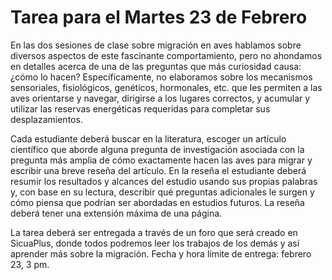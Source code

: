 # Tarea para el Martes 23 de Febrero

En las dos sesiones de clase sobre migración en aves hablamos sobre diversos aspectos de este fascinante comportamiento, pero no ahondamos en detalles acerca de una de las preguntas que más curiosidad causa: ¿cómo lo hacen? Específicamente, no elaboramos sobre los mecanismos sensoriales, fisiológicos, genéticos, hormonales, etc. que les permiten a las aves orientarse y navegar, dirigirse a los lugares correctos, y acumular y utilizar las reservas energéticas requeridas para completar sus desplazamientos.

Cada estudiante deberá buscar en la literatura, escoger un artículo científico que aborde alguna pregunta de investigación asociada con la pregunta más amplia de cómo exactamente hacen las aves para migrar y escribir una breve reseña del artículo. En la reseña el estudiante deberá resumir los resultados y alcances del estudio usando sus propias palabras y, con base en su lectura, describir qué preguntas adicionales le surgen y cómo piensa que podrían ser abordadas en estudios futuros. La reseña deberá tener una extensión máxima de una página.

La tarea deberá ser entregada a través de un foro que será creado en SicuaPlus, donde todos podremos leer los trabajos de los demás y así aprender más sobre la migración. Fecha y hora límite de entrega: febrero 23, 3 pm.
